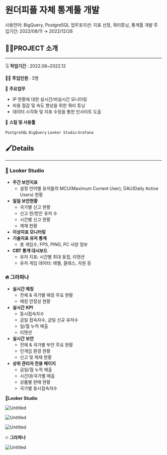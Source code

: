 # 원더피플 자체 통계툴 개발

사용언어: BigQuery, PostgreSQL
업무포지션: 지표 선정, 쿼리튜닝, 통계툴 개발
투입기간: 2022/08/11 → 2022/12/28

## 👩‍🏫PROJECT 소개

---

🗓️ **작업기간** : 2022.08~2022.12

👨‍💻 **투입인원** : 3명

📒 **주요업무** 

- IP 현황에 대한 실시간/비실시간 모니터링
- 비용 절감 및 속도 향상을 위한 쿼리 튜닝
- 데이터 시각화 및 지표 수정을 통한 인사이트 도출

🌱 **스킬 및 사용툴**

`PostgreSQL` `BigQuery` `Looker Studio` `Grafana`  

## 🖌️Details

---

### 🔎 Looker Studio

- **주간 보안지표**
    - 설정 언어별 유저들의 MCU(Maximum Current User), DAU(Daily Active Users) 현황
- **일일 보안현황**
    - 국가별 신고 현황
    - 신고 한/받은 유저 수
    - 시간별 신고 현황
    - 제재 현황
- **이상지표 모니터링**
- **기술지표 유저 통계**
    - 총 게임수, FPS, PING, PC 사양 정보
- **CBT 통계 대시보드**
    - 유저 지표: 시간별 최대 동접, 리텐션
    - 유저 게임 데이터: 레벨, 클래스, 자원 등

### 🔥 그라파나

- **실시간 매칭**
    - 전체 & 국가별 매칭 주요 현황
    - 매칭 안정성 현황
- **실시간** **KPI**
    - 동시접속자수
    - 금일 접속자수, 금일 신규 유저수
    - 일/월 누적 매출
    - 리텐션
- **실시간 보안**
    - 전체 & 국가별 부안 주요 현황
    - 인게임 환경 현황
    - 신고 및 제재 현황
- **상위 관리자 전용 페이지**
    - 금일/월 누적 매출
    - 시간대/국가별 매출
    - 상품별 판매 현황
    - 국가별 동시접속자수

🔎**Looker Studio**

![Untitled](%E1%84%8B%E1%85%AF%E1%86%AB%E1%84%83%E1%85%A5%E1%84%91%E1%85%B5%E1%84%91%E1%85%B3%E1%86%AF%20%E1%84%8C%E1%85%A1%E1%84%8E%E1%85%A6%20%E1%84%90%E1%85%A9%E1%86%BC%E1%84%80%E1%85%A8%E1%84%90%E1%85%AE%E1%86%AF%20%E1%84%80%E1%85%A2%E1%84%87%E1%85%A1%E1%86%AF%20ac7dc0f25de348b5badd9a8acd8cbec8/Untitled.png)

![Untitled](%E1%84%8B%E1%85%AF%E1%86%AB%E1%84%83%E1%85%A5%E1%84%91%E1%85%B5%E1%84%91%E1%85%B3%E1%86%AF%20%E1%84%8C%E1%85%A1%E1%84%8E%E1%85%A6%20%E1%84%90%E1%85%A9%E1%86%BC%E1%84%80%E1%85%A8%E1%84%90%E1%85%AE%E1%86%AF%20%E1%84%80%E1%85%A2%E1%84%87%E1%85%A1%E1%86%AF%20ac7dc0f25de348b5badd9a8acd8cbec8/Untitled%201.png)

![Untitled](%E1%84%8B%E1%85%AF%E1%86%AB%E1%84%83%E1%85%A5%E1%84%91%E1%85%B5%E1%84%91%E1%85%B3%E1%86%AF%20%E1%84%8C%E1%85%A1%E1%84%8E%E1%85%A6%20%E1%84%90%E1%85%A9%E1%86%BC%E1%84%80%E1%85%A8%E1%84%90%E1%85%AE%E1%86%AF%20%E1%84%80%E1%85%A2%E1%84%87%E1%85%A1%E1%86%AF%20ac7dc0f25de348b5badd9a8acd8cbec8/Untitled%202.png)

🔥 **그라파나**

![Untitled](%E1%84%8B%E1%85%AF%E1%86%AB%E1%84%83%E1%85%A5%E1%84%91%E1%85%B5%E1%84%91%E1%85%B3%E1%86%AF%20%E1%84%8C%E1%85%A1%E1%84%8E%E1%85%A6%20%E1%84%90%E1%85%A9%E1%86%BC%E1%84%80%E1%85%A8%E1%84%90%E1%85%AE%E1%86%AF%20%E1%84%80%E1%85%A2%E1%84%87%E1%85%A1%E1%86%AF%20ac7dc0f25de348b5badd9a8acd8cbec8/Untitled%203.png)